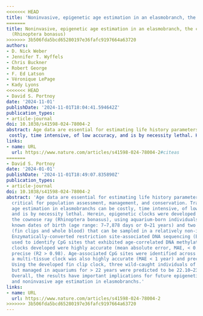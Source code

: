 ```yaml
---
<<<<<<< HEAD
title: 'Noninvasive, epigenetic age estimation in an elasmobranch, the cownose ray (Rhinoptera bonasus)'
=======
title: Noninvasive, epigenetic age estimation in an elasmobranch, the cownose ray
  (Rhinoptera bonasus)
>>>>>>> 3b506fda5bcd65280197e36fafc9197664a63720
authors:
- D. Nick Weber
- Jennifer T. Wyffels
- Chris Buckner
- Robert George
- F. Ed Latson
- Véronique LePage
- Kady Lyons
<<<<<<< HEAD
- David S. Portnoy 
date: '2024-11-01'
publishDate: '2024-11-01T18:04:41.594642Z'
publication_types:
- article-journal
doi: 10.1038/s41598-024-78004-2
abstract: Age data are essential for estimating life history parameters and are thus critical for population assessment, management, and conservation. Traditional vertebrae-based age estimation in elasmobranchs can be 
 costly, time intensive, of low accuracy, and is by necessity lethal. Herein, epigenetic clocks were developed for an elasmobranch, the cownose ray (Rhinoptera bonasus), using aquarium-born individuals (n = 42) with known dates of birth (age range: 7−7,878 days or 0−21 years) and two tissue types (fin clips and whole blood) that can be sampled in a relatively non-invasive manner. Enzymatically-converted restriction site-associated DNA sequencing (ECrad-seq) was used to identify CpG sites that exhibited age-correlated DNA methylation. The epigenetic clocks developed were highly accurate (mean absolute error, MAE, < 0.75 years) and precise (R2 > 0.98). Age-associated CpG sites were identified across tissues, and a multi-tissue clock was also highly accurate (MAE < 1 year) and precise (R2 = 0.97). Using the developed fin clip clock, three wild-caught individuals of unknown age but managed in aquariums for > 22 years were predicted to be 22.10−23.49 years old. Overall, the results have important implications for future epigenetic clock development and noninvasive age estimation in elasmobranchs.
links:
- name: URL
  url: https://www.nature.com/articles/s41598-024-78004-2#citeas
=======
- David S. Portnoy
date: '2024-01-01'
publishDate: '2024-11-01T18:49:07.835890Z'
publication_types:
- article-journal
doi: 10.1038/s41598-024-78004-2
abstract: 'Age data are essential for estimating life history parameters and are thus
  critical for population assessment, management, and conservation. Traditional vertebrae-based
  age estimation in elasmobranchs can be costly, time intensive, of low accuracy,
  and is by necessity lethal. Herein, epigenetic clocks were developed for an elasmobranch,
  the cownose ray (Rhinoptera bonasus), using aquarium-born individuals (n = 42) with
  known dates of birth (age range: 7−7,878 days or 0−21 years) and two tissue types
  (fin clips and whole blood) that can be sampled in a relatively non-invasive manner.
  Enzymatically-converted restriction site-associated DNA sequencing (ECrad-seq) was
  used to identify CpG sites that exhibited age-correlated DNA methylation. The epigenetic
  clocks developed were highly accurate (mean absolute error, MAE, < 0.75 years) and
  precise (R2 > 0.98). Age-associated CpG sites were identified across tissues, and
  a multi-tissue clock was also highly accurate (MAE < 1 year) and precise (R2 = 0.97).
  Using the developed fin clip clock, three wild-caught individuals of unknown age
  but managed in aquariums for > 22 years were predicted to be 22.10−23.49 years old.
  Overall, the results have important implications for future epigenetic clock development
  and noninvasive age estimation in elasmobranchs.'
links:
- name: URL
  url: https://www.nature.com/articles/s41598-024-78004-2
>>>>>>> 3b506fda5bcd65280197e36fafc9197664a63720
---
```

